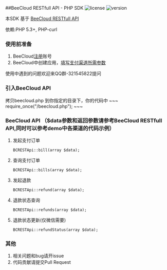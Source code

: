 ##BeeCloud RESTfull API - PHP SDK
![license](https://img.shields.io/badge/license-MIT-brightgreen.svg) ![version](https://img.shields.io/badge/version-v2.0.0-blue.svg)

本SDK 基于 [BeeCloud RESTfull API](https://github.com/beecloud/beecloud-rest-api)

依赖:PHP 5.3+, PHP-curl

### 使用前准备
1. BeeCloud[注册](http://beecloud.cn/register/)账号
2. BeeCloud中创建应用，[填写支付渠道所需参数](http://beecloud.cn/doc/payapply)

使用中遇到的问题欢迎来QQ群-321545822提问


### 引入BeeCloud API

拷贝beecloud.php 到你指定的目录<YourPath>下，你的代码中
	~~~
	require_once("<YourPath>/beecloud.php");
	~~~

### BeeCloud API （$data参数和返回参数请参考BeeCloud RESTfull API,同时可以参考demo中各渠道的代码示例）
1. 发起支付订单 

	~~~
	BCRESTApi::bill(array $data);
	~~~
2. 查询支付订单

	~~~
	BCRESTApi::bills(array $data);
	~~~
	
3. 发起退款 

	~~~
	BCRESTApi::refund(array $data);
	~~~
	
4. 退款状态查询

	~~~
	BCRESTApi::refunds(array $data);
	~~~
	
5. 退款状态更新(仅微信需要) 

	~~~
	BCRESTApi::refundStatus(array $data);
	~~~


### 其他
1. 相关问题和bug请开issue
2. 代码贡献请提交Pull Request

